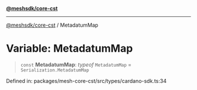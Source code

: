 [**@meshsdk/core-cst**](../README.md)

***

[@meshsdk/core-cst](../globals.md) / MetadatumMap

# Variable: MetadatumMap

> `const` **MetadatumMap**: *typeof* `MetadatumMap` = `Serialization.MetadatumMap`

Defined in: packages/mesh-core-cst/src/types/cardano-sdk.ts:34
